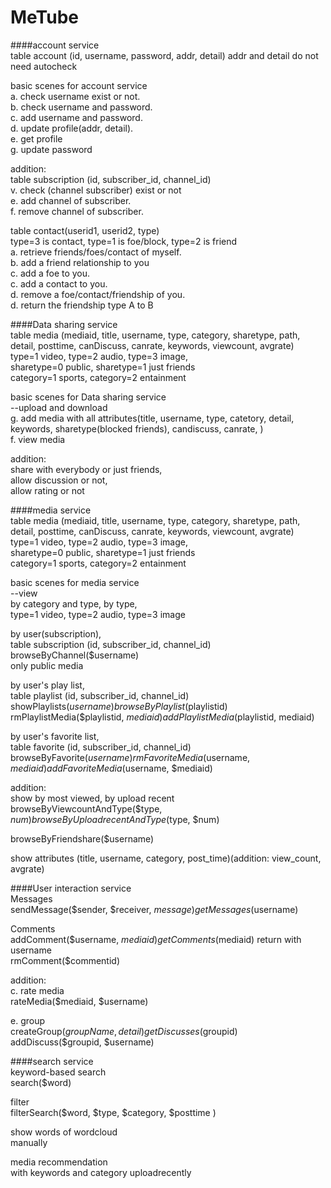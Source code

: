 # MeTube

####account service  
table account (id, username, password, addr, detail) addr and detail do not need autocheck  

  basic scenes for account service  
  a. check username exist or not.  
  b. check username and password.  
  c. add username and password.  
  d. update profile(addr, detail).  
  e. get profile  
  g. update password   
  
addition:  
table subscription (id, subscriber_id, channel_id)  
  v. check (channel  subscriber) exist or not  
  e. add channel of subscriber.  
  f. remove channel of subscriber.  
  
table contact(userid1, userid2, type)  
type=3 is contact, type=1 is foe/block, type=2 is friend  
  a. retrieve friends/foes/contact of myself.  
  b. add a friend relationship to you  
  c. add a foe to you.  
  c. add a contact to you.  
  d. remove a foe/contact/friendship of you.    
  d. return the friendship type A to B  
  
####Data sharing service  
table media (mediaid, title, username, type, category, sharetype, path, detail, posttime, canDiscuss, canrate, keywords, viewcount, avgrate)  
type=1 video, type=2 audio, type=3 image,   
sharetype=0 public, sharetype=1 just friends  
category=1 sports, category=2 entainment  

  basic scenes for Data sharing service  
  --upload and download  
  g. add media with all attributes(title, username, type, catetory, detail, keywords, sharetype(blocked friends), candiscuss, canrate, )  
  f. view media   

addition:  
  share with everybody or just friends,   
  allow discussion or not,   
  allow rating or not    



####media service  
table media (mediaid, title, username, type, category, sharetype, path, detail, posttime, canDiscuss, canrate, keywords, viewcount, avgrate)  
type=1 video, type=2 audio, type=3 image,     
sharetype=0 public, sharetype=1 just friends    
category=1 sports, category=2 entainment   


  basic scenes for media service   
--view  
by category and type, by type,  
type=1 video, type=2 audio, type=3 image  

by user(subscription),    
table subscription (id, subscriber_id, channel_id)    
browseByChannel($username)  
only public media  

by user's play list,   
table playlist (id, subscriber_id, channel_id)    
showPlaylists($username)  
browseByPlaylist($playlistid)  
rmPlaylistMedia($playlistid, $mediaid)  
addPlaylistMedia($playlistid, mediaid)  

by user's favorite list,   
table favorite (id, subscriber_id, channel_id)  
browseByFavorite($username)  
rmFavoriteMedia($username, $mediaid)  
addFavoriteMedia($username, $mediaid)  

addition:  
 show by most viewed, by upload recent  
browseByViewcountAndType($type, $num)  
browseByUploadrecentAndType($type, $num)  

browseByFriendshare($username)  

   
  show attributes (title, username, category, post_time)(addition: view_count, avgrate)    

####User interaction service    
Messages  
sendMessage($sender, $receiver, $message)  
getMessages($username)  

Comments  
addComment($username, $mediaid)  
getComments($mediaid) return with username    
rmComment($commentid)  

addition:    
   c. rate media    
rateMedia($mediaid, $username)  
    
  e. group  
createGroup($groupName, detail)  
getDiscusses($groupid)  
addDiscuss($groupid, $username)  

####search service    
keyword-based search  
search($word)  

filter   
filterSearch($word, $type, $category, $posttime )  

show words of  wordcloud  
manually  

media recommendation  
with keywords and category uploadrecently  

